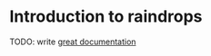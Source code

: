 # Introduction to raindrops

TODO: write [great documentation](http://jacobian.org/writing/what-to-write/)
